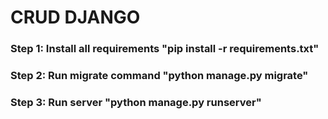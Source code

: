 # CRUD DJANGO

<h3>Step 1: Install all requirements "pip install -r requirements.txt"</h3>
<h3>Step 2: Run migrate command "python manage.py migrate" </h3>
<h3>Step 3: Run server "python manage.py runserver" </h3>
